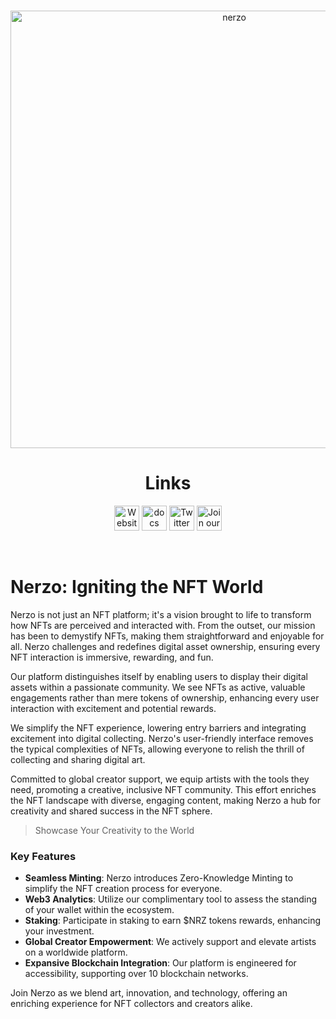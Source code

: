 <p align="center">
<br />
<a href="https://nerzo.xyz/"><img src="[https://ibb.co/88Q9jp0](https://i.ibb.co/zftZSYr/logo.png)" width="700" alt="nerzo"/></a>
<br />
</p>
<h1 align="center">Links</h1>
<p align="center">
<a href="https://nerzo.xyz/"><img src="[[https://img.icons8.com/color/48/000000/domain.png](https://i.ibb.co/zftZSYr/logo.png)](https://img.icons8.com/color/48/000000/domain.png)" width="40" height="40" alt="Website"/></a>
<a href="https://docs.google.com/document/d/1NvL-yIigR5zeCT6UXbX38eba-LZkbkt2x_MePddNVOY/edit"><img alt="docs" src="https://img.icons8.com/color/48/000000/document.png" width="40" height="40"/></a>
<a href="https://x.com/_nerzo_"><img alt="Twitter" src="https://img.icons8.com/color/48/000000/twitter.png" width="40" height="40"/></a>
<a href="https://discord.gg/FytJTGwhkR"><img alt="Join our Discord!" src="https://img.icons8.com/color/48/000000/discord-logo.png" width="40" height="40"/></a>
</p>
<br />





# Nerzo: Igniting the NFT World

Nerzo is not just an NFT platform; it's a vision brought to life to transform how NFTs are perceived and interacted with. From the outset, our mission has been to demystify NFTs, making them straightforward and enjoyable for all. Nerzo challenges and redefines digital asset ownership, ensuring every NFT interaction is immersive, rewarding, and fun.

Our platform distinguishes itself by enabling users to display their digital assets within a passionate community. We see NFTs as active, valuable engagements rather than mere tokens of ownership, enhancing every user interaction with excitement and potential rewards.

We simplify the NFT experience, lowering entry barriers and integrating excitement into digital collecting. Nerzo's user-friendly interface removes the typical complexities of NFTs, allowing everyone to relish the thrill of collecting and sharing digital art.

Committed to global creator support, we equip artists with the tools they need, promoting a creative, inclusive NFT community. This effort enriches the NFT landscape with diverse, engaging content, making Nerzo a hub for creativity and shared success in the NFT sphere.
 
 > Showcase Your Creativity to the World

### Key Features

- **Seamless Minting**: Nerzo introduces Zero-Knowledge Minting to simplify the NFT creation process for everyone.
- **Web3 Analytics**: Utilize our complimentary tool to assess the standing of your wallet within the ecosystem.
- **Staking**: Participate in staking to earn $NRZ tokens rewards, enhancing your investment.
- **Global Creator Empowerment**: We actively support and elevate artists on a worldwide platform.
- **Expansive Blockchain Integration**: Our platform is engineered for accessibility, supporting over 10 blockchain networks.

Join Nerzo as we blend art, innovation, and technology, offering an enriching experience for NFT collectors and creators alike.






